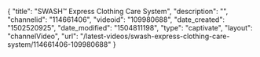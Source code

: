 {
    "title": "SWASH&trade; Express Clothing Care System",
    "description": "",
    "channelid": "114661406",
    "videoid": "109980688",
    "date_created": "1502520925",
    "date_modified": "1504811198",
    "type": "captivate",
    "layout": "channelVideo",
    "url": "\/latest-videos\/swash-express-clothing-care-system\/114661406-109980688"
}